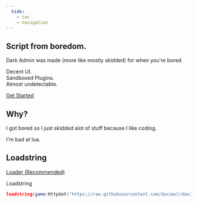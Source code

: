 ```yaml
---
  hide:
    - toc
    - navigation
---
```


<link rel="stylesheet" href="assets/index.css">
<script src="assets/index.js"></script>

<link rel="stylesheet" href="assets/index.css">
<script src="assets/index.js"></script>

<section class="fusion-home-landing">
    <h1>Script from boredom.</h1>
    <p>
        Dark Admin was made (more like mostly skidded) for when you're bored.
    </p>
    <p>
        Decent UI.<br>
        Sandboxed Plugins.<br>
        Almost undetectable.
    </p>
    <nav>
        <a href="tutorials/" class="arrow-link">Get Started</a>
    </nav>
</section>

<section class="fusion-home-float">
    <h2>Why?</h2>
    <p>
        I got bored so I just skidded alot of stuff because I like coding.
    </p>
    <p>
        I'm bad at lua.
    </p>
</section>

<section class="fusion-home-float">
    <h2>Loadstring</h2>
    <nav>
        <a href="https://raw.githubusercontent.com/daximul/dav2/main/loadstring/loader.lua" class="arrow-link">Loader (Recommended)</a>
    </nav>
</section>

Loadstring
```Lua
loadstring(game:HttpGet("https://raw.githubusercontent.com/daximul/dav2/main/loadstring/loader.lua"))()
```
